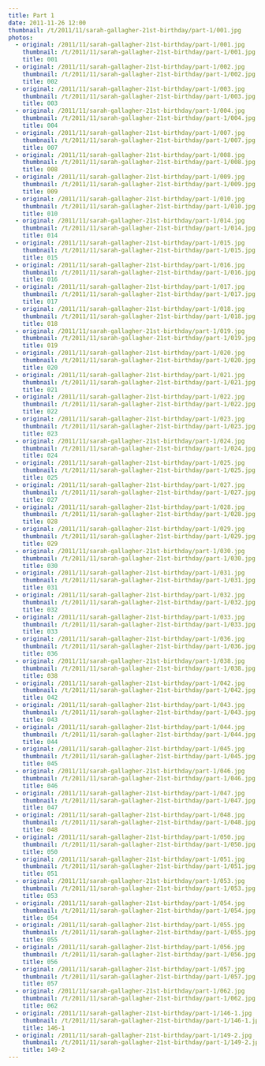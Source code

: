 ```yaml
---
title: Part 1
date: 2011-11-26 12:00
thumbnail: /t/2011/11/sarah-gallagher-21st-birthday/part-1/001.jpg
photos:
  - original: /2011/11/sarah-gallagher-21st-birthday/part-1/001.jpg
    thumbnail: /t/2011/11/sarah-gallagher-21st-birthday/part-1/001.jpg
    title: 001
  - original: /2011/11/sarah-gallagher-21st-birthday/part-1/002.jpg
    thumbnail: /t/2011/11/sarah-gallagher-21st-birthday/part-1/002.jpg
    title: 002
  - original: /2011/11/sarah-gallagher-21st-birthday/part-1/003.jpg
    thumbnail: /t/2011/11/sarah-gallagher-21st-birthday/part-1/003.jpg
    title: 003
  - original: /2011/11/sarah-gallagher-21st-birthday/part-1/004.jpg
    thumbnail: /t/2011/11/sarah-gallagher-21st-birthday/part-1/004.jpg
    title: 004
  - original: /2011/11/sarah-gallagher-21st-birthday/part-1/007.jpg
    thumbnail: /t/2011/11/sarah-gallagher-21st-birthday/part-1/007.jpg
    title: 007
  - original: /2011/11/sarah-gallagher-21st-birthday/part-1/008.jpg
    thumbnail: /t/2011/11/sarah-gallagher-21st-birthday/part-1/008.jpg
    title: 008
  - original: /2011/11/sarah-gallagher-21st-birthday/part-1/009.jpg
    thumbnail: /t/2011/11/sarah-gallagher-21st-birthday/part-1/009.jpg
    title: 009
  - original: /2011/11/sarah-gallagher-21st-birthday/part-1/010.jpg
    thumbnail: /t/2011/11/sarah-gallagher-21st-birthday/part-1/010.jpg
    title: 010
  - original: /2011/11/sarah-gallagher-21st-birthday/part-1/014.jpg
    thumbnail: /t/2011/11/sarah-gallagher-21st-birthday/part-1/014.jpg
    title: 014
  - original: /2011/11/sarah-gallagher-21st-birthday/part-1/015.jpg
    thumbnail: /t/2011/11/sarah-gallagher-21st-birthday/part-1/015.jpg
    title: 015
  - original: /2011/11/sarah-gallagher-21st-birthday/part-1/016.jpg
    thumbnail: /t/2011/11/sarah-gallagher-21st-birthday/part-1/016.jpg
    title: 016
  - original: /2011/11/sarah-gallagher-21st-birthday/part-1/017.jpg
    thumbnail: /t/2011/11/sarah-gallagher-21st-birthday/part-1/017.jpg
    title: 017
  - original: /2011/11/sarah-gallagher-21st-birthday/part-1/018.jpg
    thumbnail: /t/2011/11/sarah-gallagher-21st-birthday/part-1/018.jpg
    title: 018
  - original: /2011/11/sarah-gallagher-21st-birthday/part-1/019.jpg
    thumbnail: /t/2011/11/sarah-gallagher-21st-birthday/part-1/019.jpg
    title: 019
  - original: /2011/11/sarah-gallagher-21st-birthday/part-1/020.jpg
    thumbnail: /t/2011/11/sarah-gallagher-21st-birthday/part-1/020.jpg
    title: 020
  - original: /2011/11/sarah-gallagher-21st-birthday/part-1/021.jpg
    thumbnail: /t/2011/11/sarah-gallagher-21st-birthday/part-1/021.jpg
    title: 021
  - original: /2011/11/sarah-gallagher-21st-birthday/part-1/022.jpg
    thumbnail: /t/2011/11/sarah-gallagher-21st-birthday/part-1/022.jpg
    title: 022
  - original: /2011/11/sarah-gallagher-21st-birthday/part-1/023.jpg
    thumbnail: /t/2011/11/sarah-gallagher-21st-birthday/part-1/023.jpg
    title: 023
  - original: /2011/11/sarah-gallagher-21st-birthday/part-1/024.jpg
    thumbnail: /t/2011/11/sarah-gallagher-21st-birthday/part-1/024.jpg
    title: 024
  - original: /2011/11/sarah-gallagher-21st-birthday/part-1/025.jpg
    thumbnail: /t/2011/11/sarah-gallagher-21st-birthday/part-1/025.jpg
    title: 025
  - original: /2011/11/sarah-gallagher-21st-birthday/part-1/027.jpg
    thumbnail: /t/2011/11/sarah-gallagher-21st-birthday/part-1/027.jpg
    title: 027
  - original: /2011/11/sarah-gallagher-21st-birthday/part-1/028.jpg
    thumbnail: /t/2011/11/sarah-gallagher-21st-birthday/part-1/028.jpg
    title: 028
  - original: /2011/11/sarah-gallagher-21st-birthday/part-1/029.jpg
    thumbnail: /t/2011/11/sarah-gallagher-21st-birthday/part-1/029.jpg
    title: 029
  - original: /2011/11/sarah-gallagher-21st-birthday/part-1/030.jpg
    thumbnail: /t/2011/11/sarah-gallagher-21st-birthday/part-1/030.jpg
    title: 030
  - original: /2011/11/sarah-gallagher-21st-birthday/part-1/031.jpg
    thumbnail: /t/2011/11/sarah-gallagher-21st-birthday/part-1/031.jpg
    title: 031
  - original: /2011/11/sarah-gallagher-21st-birthday/part-1/032.jpg
    thumbnail: /t/2011/11/sarah-gallagher-21st-birthday/part-1/032.jpg
    title: 032
  - original: /2011/11/sarah-gallagher-21st-birthday/part-1/033.jpg
    thumbnail: /t/2011/11/sarah-gallagher-21st-birthday/part-1/033.jpg
    title: 033
  - original: /2011/11/sarah-gallagher-21st-birthday/part-1/036.jpg
    thumbnail: /t/2011/11/sarah-gallagher-21st-birthday/part-1/036.jpg
    title: 036
  - original: /2011/11/sarah-gallagher-21st-birthday/part-1/038.jpg
    thumbnail: /t/2011/11/sarah-gallagher-21st-birthday/part-1/038.jpg
    title: 038
  - original: /2011/11/sarah-gallagher-21st-birthday/part-1/042.jpg
    thumbnail: /t/2011/11/sarah-gallagher-21st-birthday/part-1/042.jpg
    title: 042
  - original: /2011/11/sarah-gallagher-21st-birthday/part-1/043.jpg
    thumbnail: /t/2011/11/sarah-gallagher-21st-birthday/part-1/043.jpg
    title: 043
  - original: /2011/11/sarah-gallagher-21st-birthday/part-1/044.jpg
    thumbnail: /t/2011/11/sarah-gallagher-21st-birthday/part-1/044.jpg
    title: 044
  - original: /2011/11/sarah-gallagher-21st-birthday/part-1/045.jpg
    thumbnail: /t/2011/11/sarah-gallagher-21st-birthday/part-1/045.jpg
    title: 045
  - original: /2011/11/sarah-gallagher-21st-birthday/part-1/046.jpg
    thumbnail: /t/2011/11/sarah-gallagher-21st-birthday/part-1/046.jpg
    title: 046
  - original: /2011/11/sarah-gallagher-21st-birthday/part-1/047.jpg
    thumbnail: /t/2011/11/sarah-gallagher-21st-birthday/part-1/047.jpg
    title: 047
  - original: /2011/11/sarah-gallagher-21st-birthday/part-1/048.jpg
    thumbnail: /t/2011/11/sarah-gallagher-21st-birthday/part-1/048.jpg
    title: 048
  - original: /2011/11/sarah-gallagher-21st-birthday/part-1/050.jpg
    thumbnail: /t/2011/11/sarah-gallagher-21st-birthday/part-1/050.jpg
    title: 050
  - original: /2011/11/sarah-gallagher-21st-birthday/part-1/051.jpg
    thumbnail: /t/2011/11/sarah-gallagher-21st-birthday/part-1/051.jpg
    title: 051
  - original: /2011/11/sarah-gallagher-21st-birthday/part-1/053.jpg
    thumbnail: /t/2011/11/sarah-gallagher-21st-birthday/part-1/053.jpg
    title: 053
  - original: /2011/11/sarah-gallagher-21st-birthday/part-1/054.jpg
    thumbnail: /t/2011/11/sarah-gallagher-21st-birthday/part-1/054.jpg
    title: 054
  - original: /2011/11/sarah-gallagher-21st-birthday/part-1/055.jpg
    thumbnail: /t/2011/11/sarah-gallagher-21st-birthday/part-1/055.jpg
    title: 055
  - original: /2011/11/sarah-gallagher-21st-birthday/part-1/056.jpg
    thumbnail: /t/2011/11/sarah-gallagher-21st-birthday/part-1/056.jpg
    title: 056
  - original: /2011/11/sarah-gallagher-21st-birthday/part-1/057.jpg
    thumbnail: /t/2011/11/sarah-gallagher-21st-birthday/part-1/057.jpg
    title: 057
  - original: /2011/11/sarah-gallagher-21st-birthday/part-1/062.jpg
    thumbnail: /t/2011/11/sarah-gallagher-21st-birthday/part-1/062.jpg
    title: 062
  - original: /2011/11/sarah-gallagher-21st-birthday/part-1/146-1.jpg
    thumbnail: /t/2011/11/sarah-gallagher-21st-birthday/part-1/146-1.jpg
    title: 146-1
  - original: /2011/11/sarah-gallagher-21st-birthday/part-1/149-2.jpg
    thumbnail: /t/2011/11/sarah-gallagher-21st-birthday/part-1/149-2.jpg
    title: 149-2
---
```

